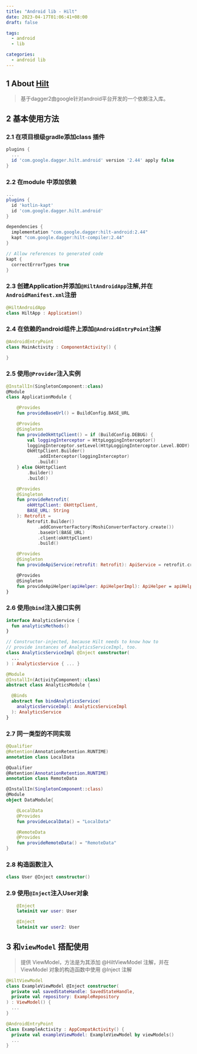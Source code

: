 ```yaml
---
title: "Android lib - Hilt"
date: 2023-04-17T01:06:41+08:00
draft: false

tags: 
  - android
  - lib

categories:
  - android lib
---
```


## 1 About [Hilt](https://developer.android.google.cn/training/dependency-injection/hilt-android)
>基于dagger2由google针对android平台开发的一个依赖注入库。

## 2 基本使用方法
### 2.1 在项目根级gradle添加class 插件
```groovy
plugins {
  ...
  id 'com.google.dagger.hilt.android' version '2.44' apply false
}
```
### 2.2 在module 中添加依赖
```groovy
...
plugins {
  id 'kotlin-kapt'
  id 'com.google.dagger.hilt.android'
}

dependencies {
  implementation "com.google.dagger:hilt-android:2.44"
  kapt "com.google.dagger:hilt-compiler:2.44"
}

// Allow references to generated code
kapt {
  correctErrorTypes true
}
```

### 2.3 创建Application并添加`@HiltAndroidApp`注解,并在`AndroidManifest.xml`注册
```kotlin
@HiltAndroidApp
class HiltApp : Application()
```

### 2.4 在依赖的android组件上添加`@AndroidEntryPoint`注解
```kotlin
@AndroidEntryPoint
class MainActivity : ComponentActivity() {

}
```

### 2.5 使用`@Provider`注入实例
```kotlin
@InstallIn(SingletonComponent::class)
@Module
class ApplicationModule {

    @Provides
    fun provideBaseUrl() = BuildConfig.BASE_URL

    @Provides
    @Singleton
    fun provideOkHttpClient() = if (BuildConfig.DEBUG) {
        val loggingInterceptor = HttpLoggingInterceptor()
        loggingInterceptor.setLevel(HttpLoggingInterceptor.Level.BODY)
        OkHttpClient.Builder()
            .addInterceptor(loggingInterceptor)
            .build()
    } else OkHttpClient
        .Builder()
        .build()

    @Provides
    @Singleton
    fun provideRetrofit(
        okHttpClient: OkHttpClient,
        BASE_URL: String
    ): Retrofit =
        Retrofit.Builder()
            .addConverterFactory(MoshiConverterFactory.create())
            .baseUrl(BASE_URL)
            .client(okHttpClient)
            .build()

    @Provides
    @Singleton
    fun provideApiService(retrofit: Retrofit): ApiService = retrofit.create(ApiService::class.java)

    @Provides
    @Singleton
    fun provideApiHelper(apiHelper: ApiHelperImpl): ApiHelper = apiHelper
}
```

### 2.6 使用`@bind`注入接口实例
```kotlin
interface AnalyticsService {
  fun analyticsMethods()
}

// Constructor-injected, because Hilt needs to know how to
// provide instances of AnalyticsServiceImpl, too.
class AnalyticsServiceImpl @Inject constructor(
  ...
) : AnalyticsService { ... }

@Module
@InstallIn(ActivityComponent::class)
abstract class AnalyticsModule {

  @Binds
  abstract fun bindAnalyticsService(
    analyticsServiceImpl: AnalyticsServiceImpl
  ): AnalyticsService
}
```

### 2.7 同一类型的不同实现
```kotlin
@Qualifier
@Retention(AnnotationRetention.RUNTIME)
annotation class LocalData

@Qualifier
@Retention(AnnotationRetention.RUNTIME)
annotation class RemoteData

@InstallIn(SingletonComponent::class)
@Module
object DataModule{

    @LocalData
    @Provides
    fun provideLocalData() = "LocalData"

    @RemoteData
    @Provides
    fun provideRemoteData() = "RemoteData"
}
```

### 2.8 构造函数注入
```kotlin
class User @Inject constructor()
```

### 2.9 使用`@Inject`注入User对象
```kotlin
    @Inject
    lateinit var user: User

    @Inject
    lateinit var user2: User
```

## 3 和`viewModel` 搭配使用
>提供 ViewModel，方法是为其添加 @HiltViewModel 注解，并在 ViewModel 对象的构造函数中使用 @Inject 注解
```kotlin
@HiltViewModel
class ExampleViewModel @Inject constructor(
  private val savedStateHandle: SavedStateHandle,
  private val repository: ExampleRepository
) : ViewModel() {
  ...
}
```

```kotlin
@AndroidEntryPoint
class ExampleActivity : AppCompatActivity() {
  private val exampleViewModel: ExampleViewModel by viewModels()
  ...
}
```
